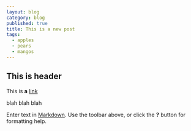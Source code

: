 ```yaml
---
layout: blog
category: blog
published: true
title: This is a new post
tags: 
  - apples
  - pears
  - mangos
---
```


## This is header

This is **a** [link](http://branchmetrics.io/)

blah blah blah

Enter text in [Markdown](http://daringfireball.net/projects/markdown/). Use the toolbar above, or click the **?** button for formatting help.